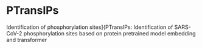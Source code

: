 # PTransIPs
Identification of phosphorylation sites]{PTransIPs: Identification of SARS-CoV-2 phosphorylation sites based on protein pretrained model embedding and transformer

